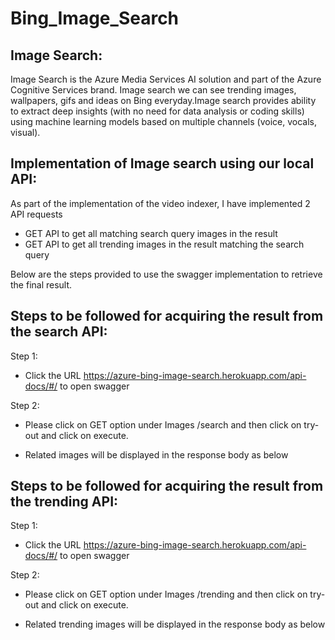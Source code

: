 # Bing_Image_Search

## Image Search:
Image Search is the Azure Media Services AI solution and part of the Azure Cognitive Services brand. Image search we can see trending images, wallpapers, gifs and ideas on Bing everyday.Image search provides ability to extract deep insights (with no need for data analysis or coding skills) using machine learning models based on multiple channels (voice, vocals, visual).

## Implementation of Image search using our local API:
As part of the implementation of the video indexer, I have implemented 2 API requests

- GET API to get all matching search query images in the result
- GET API to get all trending images in the result matching the search query

Below are the steps provided to use the swagger implementation to retrieve the final result.

## Steps to be followed for acquiring the result from the search API:
Step 1:

- Click the URL https://azure-bing-image-search.herokuapp.com/api-docs/#/ to open swagger

Step 2:
- Please click on GET option under Images /search and then click on try-out and click on execute.

 - Related images will be displayed in the response body as below
 
## Steps to be followed for acquiring the result from the trending API:
Step 1:

- Click the URL https://azure-bing-image-search.herokuapp.com/api-docs/#/ to open swagger

Step 2:
- Please click on GET option under Images /trending and then click on try-out and click on execute.

 - Related trending images will be displayed in the response body as below


 


